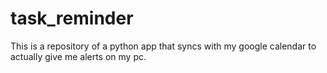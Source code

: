 # task_reminder
This is a repository of a python app that syncs with my google calendar to actually give me alerts on my pc.
